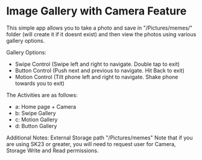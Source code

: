 # Image Gallery with Camera Feature

This simple app allows you to take a photo and save in "/Pictures/memes/" folder (will create it if it doesnt exist) and then view the photos using various gallery options.

Gallery Options:
- Swipe Control (Swipe left and right to navigate. Double tap to exit)
- Button Control (Push next and previous to navigate. Hit Back to exit)
- Motion Control (Tilt phone left and right to navigate. Shake phone towards you to exit)

The Activities are as follows:
- a: Home page + Camera 
- b: Swipe Gallery
- c: Motion Gallery
- d: Button Gallery

Additional Notes:
External Storage path "/Pictures/memes"
Note that if you are using SK23 or greater, you will need to request user for Camera, Storage Write and Read permissions.
